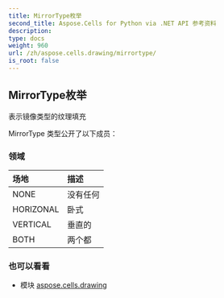```yaml
---
title: MirrorType枚举
second_title: Aspose.Cells for Python via .NET API 参考资料
description:
type: docs
weight: 960
url: /zh/aspose.cells.drawing/mirrortype/
is_root: false
---
```

## MirrorType枚举
表示镜像类型的纹理填充



MirrorType 类型公开了以下成员：

### 领域
|场地|描述|
| :- | :- |
| NONE |没有任何|
| HORIZONAL |卧式|
| VERTICAL |垂直的|
| BOTH |两个都|



### 也可以看看
* 模块 [aspose.cells.drawing](..)
